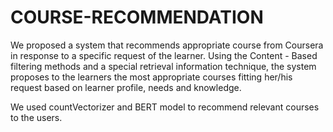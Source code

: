 # COURSE-RECOMMENDATION
We proposed a system that recommends appropriate course from Coursera in response to a specific request of the learner. Using the Content - Based filtering methods and a special retrieval information technique, the system proposes to the learners the most appropriate courses fitting her/his request based on learner profile, needs and knowledge.


We used countVectorizer and BERT model to recommend relevant courses to the users.
